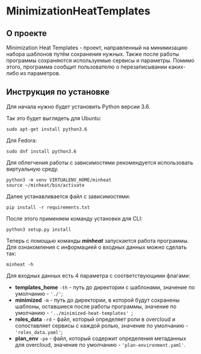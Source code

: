 # MinimizationHeatTemplates
## О проекте
Minimization Heat Templates - проект, направленный на минимизацию набора шаблонов путём сохранения нужных. 
Также после работы программы сохраняются используемые сервисы и параметры. 
Помимо этого, программа сообщит пользователю о перезаписывании каких-либо из параметров. 
## Инструкция по установке

Для начала нужно будет установить Python версии 3.6. 

Так это будет выглядеть для Ubuntu:
```commandline
sudo apt-get install python3.6
```
Для Fedora:
```commandline
sudo dnf install python3.6
```

Для облегчения работы с зависимостями рекомендуется использовать виртуальную среду. 
```commandline
python3 -m venv VIRTUALENV_HOME/minheat
source ~/minheat/bin/activate
```
Далее устанавливается файл с зависимостями:
```commandline
pip install -r requirements.txt
```
После этого применяем команду установки для CLI:
```commandline
python3 setup.py install
```
Теперь с помощью команды ***minheat*** запускается работа программы. 
Для ознакомления с информацией о входных данных можно сделать так:
```commandline
minheat -h
```
Для входных данных есть 4 параметра с соответствующими флагами:
- **templates_home** `-th` - путь до директории с шаблонами, значение по умолчанию - `'./'`;
- **minimized** `-m` - путь до директории, в которой будут сохранены шаблоны, 
оставшиеся после работы программы, значение по умолчанию - `'../minimized-heat-templates' `;
- **roles_data** `-rd` - файл, который определяет роли в overcloud и сопоставляет сервисы с каждой ролью,
значение по умолчанию - `'roles_data.yaml'`;
- **plan_env** `-pe` - файл, который содержит определения метаданных для overcloud,
значение по умолчанию - `'plan-environment.yaml'`.
